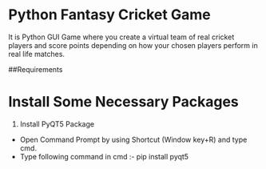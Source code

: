 # Python Fantasy Cricket Game
It  is Python GUI Game where you create a virtual team of real cricket players and score points depending  on how your chosen players perform in real life matches.

##Requirements
# Install Some Necessary Packages

 1) Install PyQT5 Package
 * Open Command Prompt by using Shortcut (Window key+R) and type cmd.
 * Type following command in cmd :-
    pip install pyqt5
